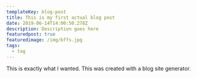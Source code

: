 ```yaml
---
templateKey: blog-post
title: This is my first actual blog post
date: 2019-06-14T14:00:50.278Z
description: Description goes here
featuredpost: true
featuredimage: /img/bffs.jpg
tags:
  - tag
---
```

This is exactly what I wanted. This was created with a blog site generator.
